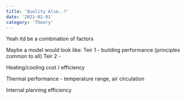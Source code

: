 ```yaml
---
title: 'Quality Also..?'
date: '2021-01-01'
category: 'Theory'
---
```


Yeah itd be a combination of factors

Maybe a model would look like:
Teir 1 - building performance (principles common to all)
Teir 2 - 

Heating/cooling cost / efficiency

Thermal performance - temperature range, air circulation

Internal planning efficiency
